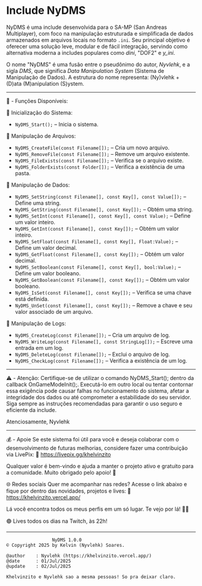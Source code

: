 # Include NyDMS

NyDMS é uma include desenvolvida para o SA-MP (San Andreas Multiplayer), com foco na manipulação estruturada e
simplificada de dados armazenados em arquivos locais no formato `.ini`. Seu principal objetivo é oferecer uma
solução leve, modular e de fácil integração, servindo como alternativa moderna a includes populares como
*dini*, "DOF2" e *y_ini*.

O nome "NyDMS" é uma fusão entre o pseudônimo do autor, *Nyvlehk*, e a sigla *DMS*, que significa
*Data Manipulation System* (Sistema de Manipulação de Dados). A estrutura do nome representa:
(Ny)vlehk + (D)ata (M)anipulation (S)ystem.

---

📂 - Funções Disponíveis:

🔹 Inicialização do Sistema:
- `NyDMS_Start();` – Inicia o sistema.

🔹 Manipulação de Arquivos:
- `NyDMS_CreateFile(const Filename[]);` – Cria um novo arquivo.
- `NyDMS_RemoveFile(const Filename[]);` – Remove um arquivo existente.
- `NyDMS_FileExists(const Filename[]);` – Verifica se o arquivo existe.
- `NyDMS_FolderExists(const Folder[]);` – Verifica a existência de uma pasta.

🔹 Manipulação de Dados:
- `NyDMS_SetString(const Filename[], const Key[], const Value[]);` – Define uma string.
- `NyDMS_GetString(const Filename[], const Key[]);` – Obtém uma string.
- `NyDMS_SetInt(const Filename[], const Key[], const Value);` – Define um valor inteiro.
- `NyDMS_GetInt(const Filename[], const Key[]);` – Obtém um valor inteiro.
- `NyDMS_SetFloat(const Filename[], const Key[], Float:Value);` – Define um valor decimal.
- `NyDMS_GetFloat(const Filename[], const Key[]);` – Obtém um valor decimal.
- `NyDMS_SetBoolean(const Filename[], const Key[], bool:Value);` – Define um valor booleano.
- `NyDMS_GetBoolean(const Filename[], const Key[]);` – Obtém um valor booleano.
- `NyDMS_IsSet(const Filename[], const Key[]);` – Verifica se uma chave está definida.
- `NyDMS_UnSet(const Filename[], const Key[]);` – Remove a chave e seu valor associado de um arquivo.

🔹 Manipulação de Logs:
- `NyDMS_CreateLog(const Filename[]);` – Cria um arquivo de log.
- `NyDMS_WriteLog(const Filename[], const StringLog[]);` – Escreve uma entrada em um log.
- `NyDMS_DeleteLog(const Filename[]);` – Exclui o arquivo de log.
- `NyDMS_CheckLog(const Filename[]);` – Verifica a existência de um log.

---

⚠️ - Atenção:
 Certifique-se de utilizar o comando NyDMS_Start(); dentro da callback OnGameModeInit();.
Executá-lo em outro local ou tentar contornar essa exigência pode causar falhas no funcionamento do sistema,
afetar a integridade dos dados ou até comprometer a estabilidade do seu servidor.
Siga sempre as instruções recomendadas para garantir o uso seguro e eficiente da include.

Atenciosamente,
Nyvlehk

---

💰 - Apoie
Se este sistema foi útil para você e deseja colaborar com o desenvolvimento de futuras melhorias, considere fazer uma contribuição via LivePix:
🔗 https://livepix.gg/khelvinzito

Qualquer valor é bem-vindo e ajuda a manter o projeto ativo e gratuito para a comunidade.
Muito obrigado pelo apoio! 🙏

🌐 Redes sociais
Quer me acompanhar nas redes? Acesse o link abaixo e fique por dentro das novidades, projetos e lives:
🔗 https://khelvinzito.vercel.app/

Lá você encontra todos os meus perfis em um só lugar.
Te vejo por lá! 📱✨

🟣 Lives todos os dias na Twitch, às 22h! 

---

```
                 NyDMS 1.0.0
© Copyright 2025 by Kelvin (Nyvlehk) Soares.

@author    : Nyvlehk (https://khelvinzito.vercel.app/)
@date      : 01/Jul/2025
@update    : 02/Jul/2025

Khelvinzito e Nyvlehk sao a mesma pessoas! So pra deixar claro.
```
